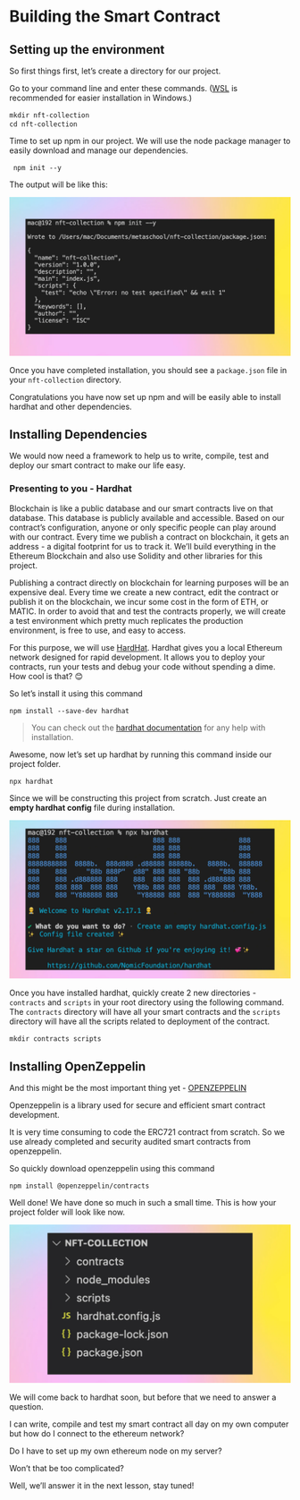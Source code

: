 ﻿# Building the Smart Contract

## Setting up the environment

So first things first, let’s create a directory for our project.

Go to your command line and enter these commands. ([WSL](https://learn.microsoft.com/en-us/windows/wsl/install) is recommended for easier installation in Windows.)

```
mkdir nft-collection
cd nft-collection
```

Time to set up npm in our project. We will use the node package manager to easily download and manage our dependencies.

```
 npm init --y
```

The output will be like this:

![Frame 3560365 (7).jpg](https://github.com/0xmetaschool/Learning-Projects/blob/main/assests_for_all/Launch%20your%20own%20epic%20NFT%20place/1%20Getting%20Started/2.%20Building%20the%20Smart%20Contract/Frame_3560365_(7).webp?raw=true)

Once you have completed installation, you should see a `package.json` file in your `nft-collection` directory.

Congratulations you have now set up npm and will be easily able to install hardhat and other dependencies.

## Installing Dependencies

We would now need a framework to help us to write, compile, test and deploy our smart contract to make our life easy.

### Presenting to you - Hardhat

Blockchain is like a public database and our smart contracts live on that database. This database is publicly available and accessible. Based on our contract’s configuration, anyone or only specific people can play around with our contract. Every time we publish a contract on blockchain, it gets an address - a digital footprint for us to track it. We’ll build everything in the Ethereum Blockchain and also use Solidity and other libraries for this project.

Publishing a contract directly on blockchain for learning purposes will be an expensive deal. Every time we create a new contract, edit the contract or publish it on the blockchain, we incur some cost in the form of ETH, or MATIC. In order to avoid that and test the contracts properly, we will create a test environment which pretty much replicates the production environment, is free to use, and easy to access.

For this purpose, we will use [HardHat](https://hardhat.org/). Hardhat gives you a local Ethereum network designed for rapid development. It allows you to deploy your contracts, run your tests and debug your code without spending a dime. How cool is that? 😊

So let’s install it using this command

```
npm install --save-dev hardhat
```

> You can check out the [hardhat documentation](https://hardhat.org/getting-started/) for any help with installation.

Awesome, now let’s set up hardhat by running this command inside our project folder.

```
npx hardhat
```

Since we will be constructing this project from scratch. Just create an **empty hardhat config** file during installation.

![Frame 3560365 (8).jpg](https://github.com/0xmetaschool/Learning-Projects/blob/main/assests_for_all/Launch%20your%20own%20epic%20NFT%20place/1%20Getting%20Started/2.%20Building%20the%20Smart%20Contract/Frame_3560365_(8).webp?raw=true)

Once you have installed hardhat, quickly create 2 new directories - `contracts` and `scripts` in your root directory using the following command. The `contracts` directory will have all your smart contracts and the `scripts` directory will have all the scripts related to deployment of the contract.

```
mkdir contracts scripts
```

## Installing OpenZeppelin

And this might be the most important thing yet - [OPENZEPPELIN](https://www.openzeppelin.com/)

Openzeppelin is a library used for secure and efficient smart contract development.

It is very time consuming to code the ERC721 contract from scratch. So we use already completed and security audited smart contracts from openzeppelin.

So quickly download openzeppelin using this command

```
npm install @openzeppelin/contracts
```

Well done! We have done so much in such a small time. This is how your project folder will look like now.

![Frame 3560365 (10).jpg](https://github.com/0xmetaschool/Learning-Projects/blob/main/assests_for_all/Launch%20your%20own%20epic%20NFT%20place/1%20Getting%20Started/2.%20Building%20the%20Smart%20Contract/Frame_3560365_(10).webp?raw=true)

We will come back to hardhat soon, but before that we need to answer a question.

I can write, compile and test my smart contract all day on my own computer but how do I connect to the ethereum network?

Do I have to set up my own ethereum node on my server?

Won’t that be too complicated?

Well, we’ll answer it in the next lesson, stay tuned!
